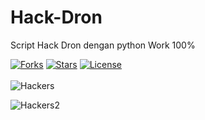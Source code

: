 # Hack-Dron
Script Hack Dron dengan python Work 100%

[![Forks](https://img.shields.io/github/forks/sqlmapproject/sqlmap.svg)](https://github.com/menang22/Hack-Dron)
[![Stars](https://img.shields.io/github/stars/sqlmapproject/sqlmap.svg)](https://github.com/menang22/Hack-Dron)
[![License](https://img.shields.io/github/license/ciku370/ko-dork.svg)](https://github.com/menang22/Hack-Dron)
<br>
<br>
<img src="https://cdn1-production-images-kly.akamaized.net/sEhrh8UMhYHbU7vOmlzYaF8ZUPw=/750x416/smart/filters:quality(75):strip_icc():format(webp)/kly-media-production/medias/1588999/original/067512300_1494308992-000_par7480350.jpg" alt=Hackers>

<img src="https://akcdn.detik.net.id/visual/2020/11/23/infografisawas-dibobol-hacker-jangan-pakai-10-password-buruk-ini_169.jpeg?w=360&q=90" alt=Hackers2>

